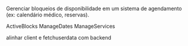 Gerenciar bloqueios de disponibilidade em um sistema de agendamento (ex: calendário médico, reservas).

ActiveBlocks
ManageDates
ManageServices

alinhar client e fetchuserdata com backend
